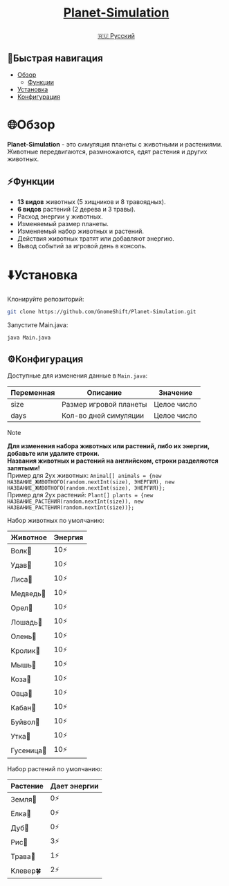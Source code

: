 <h1>
<p align="center">
<a href="https://github.com/GnomeShift/Planet-Simulation.git" target="_blank" rel="noopener noreferrer">Planet-Simulation</a>
</p>
</h1>

<p align="center">
  <a href="/README.md">🇷🇺 Русский</a>
</p>

## 🚀Быстрая навигация
* [Обзор](#обзор)
  * [Функции](#функции)
* [Установка](#установка)
* [Конфигурация](#конфигурация)

# 🌐Обзор
**Planet-Simulation** - это симуляция планеты с животными и растениями.
Животные передвигаются, размножаются, едят растения и других животных.

## ⚡Функции
* **13 видов** животных (5 хищников и 8 травоядных).
* **6 видов** растений (2 дерева и 3 травы).
* Расход энергии у животных.
* Изменяемый размер планеты.
* Изменяемый набор животных и растений.
* Действия животных тратят или добавляют энергию.
* Вывод событий за игровой день в консоль.

# ⬇️Установка
Клонируйте репозиторий:
```bash
git clone https://github.com/GnomeShift/Planet-Simulation.git
```
Запустите Main.java:
```bash
java Main.java
```

## ⚙️Конфигурация
Доступные для изменения данные в ```Main.java```:

| Переменная | Описание               | Значение    |
|------------|------------------------|-------------|
| size       | Размер игровой планеты | Целое число |
| days       | Кол-во дней симуляции  | Целое число |


> [!NOTE]
> **Для изменения набора животных или растений, либо их энергии, добавьте или удалите строки.**\
> **Названия животных и растений на английском, строки разделяются запятыми!**\
> Пример для 2ух животных: ```Animal[] animals = {new НАЗВАНИЕ_ЖИВОТНОГО(random.nextInt(size), ЭНЕРГИЯ), new НАЗВАНИЕ_ЖИВОТНОГО(random.nextInt(size), ЭНЕРГИЯ)};```\
> Пример для 2ух растений: ```Plant[] plants = {new НАЗВАНИЕ_РАСТЕНИЯ(random.nextInt(size)), new НАЗВАНИЕ_РАСТЕНИЯ(random.nextInt(size))};```

Набор животных по умолчанию:

| Животное   | Энергия |
|------------|---------|
| Волк🐺     | 10⚡️    |
| Удав🐍     | 10⚡️    |
| Лиса🦊     | 10⚡️    |
| Медведь🐻  | 10⚡️    |
| Орел🦅     | 10⚡️    |
| Лошадь🐎   | 10⚡️    |
| Олень🦌    | 10⚡️    |
| Кролик🐇   | 10⚡️    |
| Мышь🐁     | 10⚡️    |
| Коза🐐     | 10⚡️    |
| Овца🐑     | 10⚡️    |
| Кабан🐗    | 10⚡️    |
| Буйвол🐃   | 10⚡️    |
| Утка🦆     | 10⚡️    |
| Гусеница🐛 | 10⚡️    |


Набор растений по умолчанию:

| Растение | Дает энергии |
|----------|--------------|
| Земля🌱  | 0⚡️          |
| Елка🌲   | 0⚡️          |
| Дуб🌳    | 0⚡️          |
| Рис🌾    | 3⚡️          |
| Трава🌿  | 1⚡️          |
| Клевер🍀 | 2⚡️          |